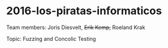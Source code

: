 # 2016-los-piratas-informaticos

Team members: Joris Diesvelt, ~~Erik Kemp,~~ Roeland Krak

Topic: Fuzzing and Concolic Testing
